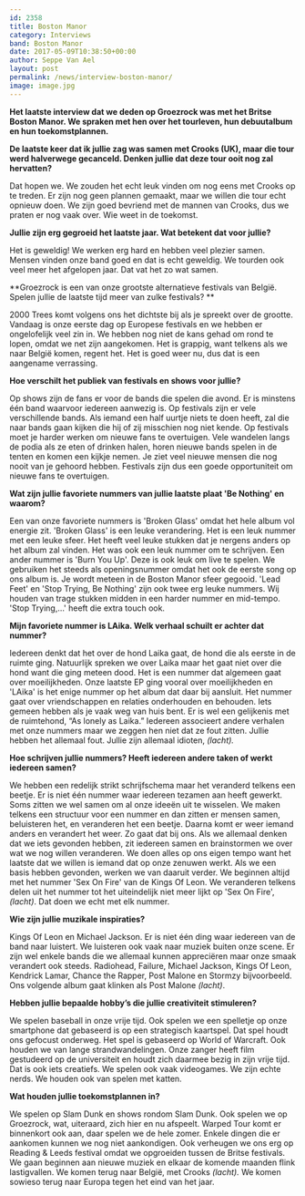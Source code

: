 ```yaml
---
id: 2358
title: Boston Manor
category: Interviews
band: Boston Manor
date: 2017-05-09T10:38:50+00:00
author: Seppe Van Ael
layout: post
permalink: /news/interview-boston-manor/
image: image.jpg
---
```

**Het laatste interview dat we deden op Groezrock was met het Britse Boston Manor. We spraken met hen over het tourleven, hun debuutalbum en hun toekomstplannen.**

**De laatste keer dat ik jullie zag was samen met Crooks (UK), maar die tour werd halverwege gecanceld. Denken jullie dat deze tour ooit nog zal hervatten?**

Dat hopen we. We zouden het echt leuk vinden om nog eens met Crooks op te treden. Er zijn nog geen plannen gemaakt, maar we willen die tour echt opnieuw doen. We zijn goed bevriend met de mannen van Crooks, dus we praten er nog vaak over. Wie weet in de toekomst.

**Jullie zijn erg gegroeid het laatste jaar. Wat betekent dat voor jullie?**

Het is geweldig! We werken erg hard en hebben veel plezier samen. Mensen vinden onze band goed en dat is echt geweldig. We tourden ook veel meer het afgelopen jaar. Dat vat het zo wat samen.

**Groezrock is een van onze grootste alternatieve festivals van België. Spelen jullie de laatste tijd meer van zulke festivals? **

2000 Trees komt volgens ons het dichtste bij als je spreekt over de grootte. Vandaag is onze eerste dag op Europese festivals en we hebben er ongelofelijk veel zin in. We hebben nog niet de kans gehad om rond te lopen, omdat we net zijn aangekomen. Het is grappig, want telkens als we naar België komen, regent het. Het is goed weer nu, dus dat is een aangename verrassing.

**Hoe verschilt het publiek van festivals en shows voor jullie?**

Op shows zijn de fans er voor de bands die spelen die avond. Er is minstens één band waarvoor iedereen aanwezig is. Op festivals zijn er vele verschillende bands. Als iemand een half uurtje niets te doen heeft, zal die naar bands gaan kijken die hij of zij misschien nog niet kende. Op festivals moet je harder werken om nieuwe fans te overtuigen. Vele wandelen langs de podia als ze eten of drinken halen, horen nieuwe bands spelen in de tenten en komen een kijkje nemen. Je ziet veel nieuwe mensen die nog nooit van je gehoord hebben. Festivals zijn dus een goede opportuniteit om nieuwe fans te overtuigen.

**Wat zijn jullie favoriete nummers van jullie laatste plaat 'Be Nothing' en waarom?**

Een van onze favoriete nummers is 'Broken Glass' omdat het hele album vol energie zit. 'Broken Glass' is een leuke verandering. Het is een leuk nummer met een leuke sfeer. Het heeft veel leuke stukken dat je nergens anders op het album zal vinden. Het was ook een leuk nummer om te schrijven. Een ander nummer is 'Burn You Up'. Deze is ook leuk om live te spelen. We gebruiken het steeds als openingsnummer omdat het ook de eerste song op ons album is. Je wordt meteen in de Boston Manor sfeer gegooid. 'Lead Feet' en 'Stop Trying, Be Nothing' zijn ook twee erg leuke nummers. Wij houden van trage stukken midden in een harder nummer en mid-tempo. 'Stop Trying,…' heeft die extra touch ook.

**Mijn favoriete nummer is LAika. Welk verhaal schuilt er achter dat nummer?**

Iedereen denkt dat het over de hond Laika gaat, de hond die als eerste in de ruimte ging. Natuurlijk spreken we over Laika maar het gaat niet over die hond want die ging meteen dood. Het is een nummer dat algemeen gaat over moeilijkheden. Onze laatste EP ging vooral over moeilijkheden en 'LAika' is het enige nummer op het album dat daar bij aansluit. Het nummer gaat over vriendschappen en relaties onderhouden en behouden. Iets gemeen hebben als je vaak weg van huis bent. Er is wel een gelijkenis met de ruimtehond, “As lonely as Laika.” Iedereen associeert andere verhalen met onze nummers maar we zeggen hen niet dat ze fout zitten. Jullie hebben het allemaal fout. Jullie zijn allemaal idioten, _(lacht)._

**Hoe schrijven jullie nummers? Heeft iedereen andere taken of werkt iedereen samen?**

We hebben een redelijk strikt schrijfschema maar het veranderd telkens een beetje. Er is niet één nummer waar iedereen tezamen aan heeft gewerkt. Soms zitten we wel samen om al onze ideeën uit te wisselen. We maken telkens een structuur voor een nummer en dan zitten er mensen samen, beluisteren het, en veranderen het een beetje. Daarna komt er weer iemand anders en verandert het weer. Zo gaat dat bij ons. Als we allemaal denken dat we iets gevonden hebben, zit iedereen samen en brainstormen we over wat we nog willen veranderen. We doen alles op ons eigen tempo want het laatste dat we willen is iemand dat op onze zenuwen werkt. Als we een basis hebben gevonden, werken we van daaruit verder. We beginnen altijd met het nummer 'Sex On Fire' van de Kings Of Leon. We veranderen telkens delen uit het nummer tot het uiteindelijk niet meer lijkt op 'Sex On Fire', _(lacht)_. Dat doen we echt met elk nummer.

**Wie zijn jullie muzikale inspiraties?**

Kings Of Leon en Michael Jackson. Er is niet één ding waar iedereen van de band naar luistert. We luisteren ook vaak naar muziek buiten onze scene. Er zijn wel enkele bands die we allemaal kunnen appreciëren maar onze smaak verandert ook steeds. Radiohead, Failure, Michael Jackson, Kings Of Leon, Kendrick Lamar, Chance the Rapper, Post Malone en Stormzy bijvoorbeeld. Ons volgende album gaat klinken als Post Malone _(lacht)_.

**Hebben jullie bepaalde hobby’s die jullie creativiteit stimuleren?**

We spelen baseball in onze vrije tijd. Ook spelen we een spelletje op onze smartphone dat gebaseerd is op een strategisch kaartspel. Dat spel houdt ons gefocust onderweg. Het spel is gebaseerd op World of Warcraft. Ook houden we van lange strandwandelingen. Onze zanger heeft film gestudeerd op de universiteit en houdt zich daarmee bezig in zijn vrije tijd. Dat is ook iets creatiefs. We spelen ook vaak videogames. We zijn echte nerds. We houden ook van spelen met katten.

**Wat houden jullie toekomstplannen in?**

We spelen op Slam Dunk en shows rondom Slam Dunk. Ook spelen we op Groezrock, wat, uiteraard, zich hier en nu afspeelt. Warped Tour komt er binnenkort ook aan, daar spelen we de hele zomer. Enkele dingen die er aankomen kunnen we nog niet aankondigen. Ook verheugen we ons erg op Reading & Leeds festival omdat we opgroeiden tussen de Britse festivals. We gaan beginnen aan nieuwe muziek en elkaar de komende maanden flink lastigvallen. We komen terug naar België, met Crooks _(lacht)._ We komen sowieso terug naar Europa tegen het eind van het jaar.
